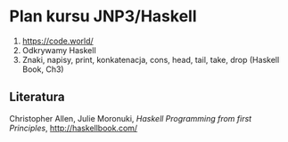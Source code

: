 # Plan kursu JNP3/Haskell

1. https://code.world/
2. Odkrywamy Haskell
3. Znaki, napisy, print, konkatenacja, cons, head, tail, take, drop (Haskell Book, Ch3)

## Literatura

Christopher Allen, Julie Moronuki, *Haskell Programming from first Principles*, http://haskellbook.com/
